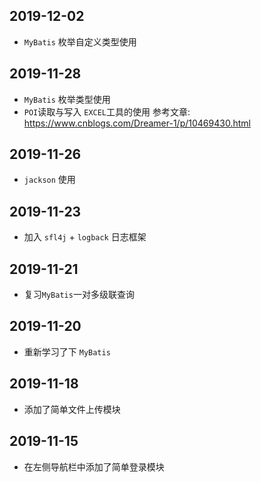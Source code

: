 ## 2019-12-02
- `MyBatis` 枚举自定义类型使用
## 2019-11-28
- `MyBatis` 枚举类型使用
- `POI`读取与写入 `EXCEL`工具的使用 参考文章: https://www.cnblogs.com/Dreamer-1/p/10469430.html
## 2019-11-26
- `jackson` 使用  
## 2019-11-23
- 加入 `sfl4j` + `logback` 日志框架
## 2019-11-21
- 复习`MyBatis`一对多级联查询
## 2019-11-20 
- 重新学习了下 `MyBatis`
## 2019-11-18
- 添加了简单文件上传模块
## 2019-11-15
- 在左侧导航栏中添加了简单登录模块